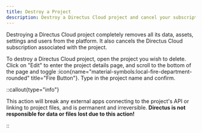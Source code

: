 ```yaml
---
title: Destroy a Project
description: Destroy a Directus Cloud project and cancel your subscription.
---
```


Destroying a Directus Cloud project completely removes all its data, assets, settings and users from the platform. It also cancels the Directus Cloud subscription associated with the project. 

<!-- TODO: Image -->

To destroy a Directus Cloud project, open the project you wish to delete. Click on "Edit" to enter the project details page, and scroll to the bottom of the page and toggle :icon{name="material-symbols:local-fire-department-rounded" title="Fire Button"}. Type in the project name and confirm.


::callout{type="info"}

This action will break any external apps connecting to the project's API or linking to project files, and is permanent and irreversible. **Directus is not responsible for data or files lost due to this action!**

::
